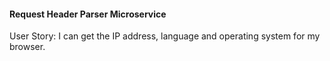 #### Request Header Parser Microservice

User Story: I can get the IP address, language and operating system for my browser.
